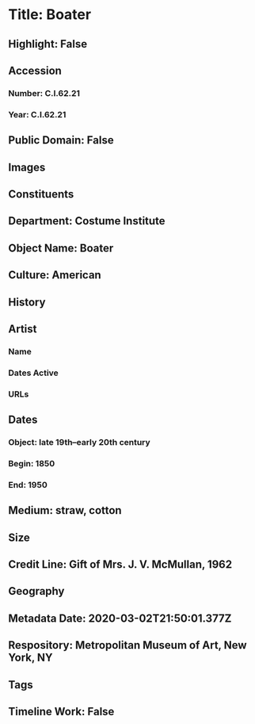 # Title: Boater
## Highlight: False
## Accession
### Number: C.I.62.21
### Year: C.I.62.21
## Public Domain: False
## Images
## Constituents
## Department: Costume Institute
## Object Name: Boater
## Culture: American
## History
## Artist
### Name
### Dates Active
### URLs
## Dates
### Object: late 19th–early 20th century
### Begin: 1850
### End: 1950
## Medium: straw, cotton
## Size
## Credit Line: Gift of Mrs. J. V. McMullan, 1962
## Geography
## Metadata Date: 2020-03-02T21:50:01.377Z
## Respository: Metropolitan Museum of Art, New York, NY
## Tags
## Timeline Work: False